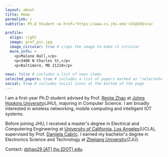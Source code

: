 ```yaml
---
layout: about
title: Home
permalink: /
subtitle: Ph.D Student <a href='https://www.cs.jhu.edu'>CS@JHU</a>

profile:
  align: right
  image: prof_pic.jpg
  image_circular: true # crops the image to make it circular
  more_info: >
    <p>Malone Hall,</p>
    <p>3400 N Charles St,</p>
    <p>Baltimore, MD 21218</p>

news: false # includes a list of news items
selected_papers: true # includes a list of papers marked as "selected={true}"
social: true # includes social icons at the bottom of the page
---
```


I am a first-year Ph.D student advised by Prof. [Renjie Zhao](https://renjiezhao.github.io) at [Johns Hopkins University](https://www.jhu.edu)(JHU), majoring in Computer Science. I am broadly interested in wireless networking, mobile computing and intelligent IOT systems.

Before joining JHU, I received a master's degree in Electrical and Computering Engineering at [University of California, Los Angeles](https://www.ucla.edu)(UCLA), supervised by Prof. [Danijela Cabric](https://cores.ee.ucla.edu/people/danijela-cabric/). I earned my bachelor's degree in Electronics Science and Technology at [Zhejiang University](https://www.zju.edu.cn)(ZJU).

Contact: [dzhao29 [AT] jhu [DOT] edu](mailto:dzhao29@jhu.edu).
